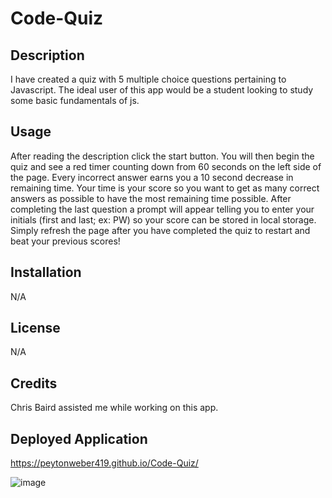 # Code-Quiz

## Description

I have created a quiz with 5 multiple choice questions pertaining to Javascript. The ideal user of this app would be a student looking to study some basic fundamentals of js.

## Usage

After reading the description click the start button. You will then begin the quiz and see a red timer counting down from 60 seconds on the left side of the page. Every incorrect answer earns you a 10 second decrease in remaining time. Your time is your score so you want to get as many correct answers as possible to have the most remaining time possible. After completing the last question a prompt will appear telling you to enter your initials (first and last; ex: PW) so your score can be stored in local storage. Simply refresh the page after you have completed the quiz to restart and beat your previous scores!

## Installation

N/A

## License

N/A

## Credits

Chris Baird assisted me while working on this app.

## Deployed Application

https://peytonweber419.github.io/Code-Quiz/

![image](https://github.com/peytonweber419/Code-Quiz/assets/144742645/62583287-57a5-436e-821c-5fae5da2756c)
